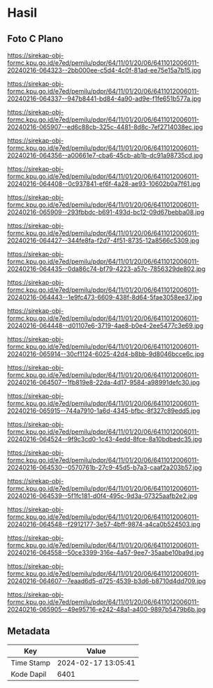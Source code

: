 # Hasil

## Foto C Plano

https://sirekap-obj-formc.kpu.go.id/e7ed/pemilu/pdpr/64/11/01/20/06/6411012006011-20240216-064323--2bb000ee-c5d4-4c0f-81ad-ee75e15a7b15.jpg

https://sirekap-obj-formc.kpu.go.id/e7ed/pemilu/pdpr/64/11/01/20/06/6411012006011-20240216-064337--947b8441-bd84-4a90-ad9e-f1fe651b577a.jpg

https://sirekap-obj-formc.kpu.go.id/e7ed/pemilu/pdpr/64/11/01/20/06/6411012006011-20240216-065907--ed6c88cb-325c-4481-8d8c-7ef2714038ec.jpg

https://sirekap-obj-formc.kpu.go.id/e7ed/pemilu/pdpr/64/11/01/20/06/6411012006011-20240216-064356--a00661e7-cba6-45cb-ab1b-dc91a98735cd.jpg

https://sirekap-obj-formc.kpu.go.id/e7ed/pemilu/pdpr/64/11/01/20/06/6411012006011-20240216-064408--0c937841-ef6f-4a28-ae93-10602b0a7f61.jpg

https://sirekap-obj-formc.kpu.go.id/e7ed/pemilu/pdpr/64/11/01/20/06/6411012006011-20240216-065909--293fbbdc-b691-493d-bc12-09d67bebba08.jpg

https://sirekap-obj-formc.kpu.go.id/e7ed/pemilu/pdpr/64/11/01/20/06/6411012006011-20240216-064427--344fe8fa-f2d7-4f51-8735-12a8566c5309.jpg

https://sirekap-obj-formc.kpu.go.id/e7ed/pemilu/pdpr/64/11/01/20/06/6411012006011-20240216-064435--0da86c74-bf79-4223-a57c-7856329de802.jpg

https://sirekap-obj-formc.kpu.go.id/e7ed/pemilu/pdpr/64/11/01/20/06/6411012006011-20240216-064443--1e9fc473-6609-438f-8d64-5fae3058ee37.jpg

https://sirekap-obj-formc.kpu.go.id/e7ed/pemilu/pdpr/64/11/01/20/06/6411012006011-20240216-064448--d01107e6-3719-4ae8-b0e4-2ee5477c3e69.jpg

https://sirekap-obj-formc.kpu.go.id/e7ed/pemilu/pdpr/64/11/01/20/06/6411012006011-20240216-065914--30cf1124-6025-42d4-b8bb-9d8046bcce6c.jpg

https://sirekap-obj-formc.kpu.go.id/e7ed/pemilu/pdpr/64/11/01/20/06/6411012006011-20240216-064507--1fb819e8-22da-4d17-9584-a98991defc30.jpg

https://sirekap-obj-formc.kpu.go.id/e7ed/pemilu/pdpr/64/11/01/20/06/6411012006011-20240216-065915--744a7910-1a6d-4345-bfbc-8f327c89edd5.jpg

https://sirekap-obj-formc.kpu.go.id/e7ed/pemilu/pdpr/64/11/01/20/06/6411012006011-20240216-064524--9f9c3cd0-1c43-4edd-8fce-8a10bdbedc35.jpg

https://sirekap-obj-formc.kpu.go.id/e7ed/pemilu/pdpr/64/11/01/20/06/6411012006011-20240216-064530--0570761b-27c9-45d5-b7a3-caaf2a203b57.jpg

https://sirekap-obj-formc.kpu.go.id/e7ed/pemilu/pdpr/64/11/01/20/06/6411012006011-20240216-064539--5f1fc181-d0f4-495c-9d3a-07325aafb2e2.jpg

https://sirekap-obj-formc.kpu.go.id/e7ed/pemilu/pdpr/64/11/01/20/06/6411012006011-20240216-064548--f2912177-3e57-4bff-9874-a4ca0b524503.jpg

https://sirekap-obj-formc.kpu.go.id/e7ed/pemilu/pdpr/64/11/01/20/06/6411012006011-20240216-064558--50ce3399-316e-4a57-9ee7-35aabe10ba9d.jpg

https://sirekap-obj-formc.kpu.go.id/e7ed/pemilu/pdpr/64/11/01/20/06/6411012006011-20240216-064607--7eaad6d5-d725-4539-b3d6-b8710d4dd709.jpg

https://sirekap-obj-formc.kpu.go.id/e7ed/pemilu/pdpr/64/11/01/20/06/6411012006011-20240216-065905--49e95716-e242-48a1-a400-9897b5479b6b.jpg


## Metadata

| Key        | Value               |
| ---------- | ------------------- |
| Time Stamp | 2024-02-17 13:05:41 |
| Kode Dapil | 6401                |



